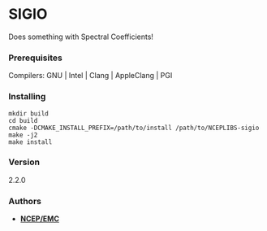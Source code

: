# SIGIO

Does something with Spectral Coefficients!


### Prerequisites

Compilers: GNU | Intel | Clang | AppleClang | PGI


### Installing

```
mkdir build
cd build
cmake -DCMAKE_INSTALL_PREFIX=/path/to/install /path/to/NCEPLIBS-sigio
make -j2
make install
```


### Version
2.2.0


### Authors

* **[NCEP/EMC](NCEP.List.EMC.nceplibs.Developers@noaa.gov)**
